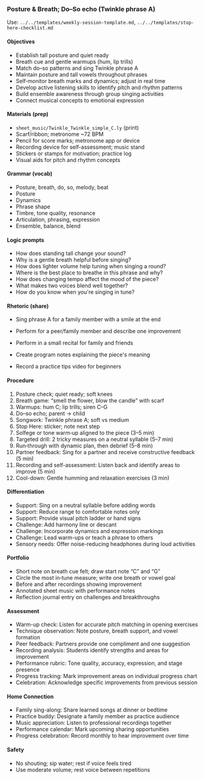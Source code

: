 ### Posture & Breath; Do–So echo (Twinkle phrase A)

Use: `../../templates/weekly-session-template.md`, `../../templates/stop-here-checklist.md`

#### Objectives
- Establish tall posture and quiet ready
- Breath cue and gentle warmups (hum, lip trills)
- Match do–so patterns and sing Twinkle phrase A
- Maintain posture and tall vowels throughout phrases
- Self‑monitor breath marks and dynamics; adjust in real time
- Develop active listening skills to identify pitch and rhythm patterns
- Build ensemble awareness through group singing activities
- Connect musical concepts to emotional expression
#### Materials (prep)
- `sheet_music/Twinkle_Twinkle_simple_C.ly` (print)
- Scarf/ribbon; metronome ~72 BPM
- Pencil for score marks; metronome app or device
- Recording device for self-assessment; music stand
- Stickers or stamps for motivation; practice log
- Visual aids for pitch and rhythm concepts
#### Grammar (vocab)
- Posture, breath, do, so, melody, beat
- Posture
- Dynamics
- Phrase shape
- Timbre, tone quality, resonance
- Articulation, phrasing, expression
- Ensemble, balance, blend
#### Logic prompts
- How does standing tall change your sound?
- Why is a gentle breath helpful before singing?
- How does lighter volume help tuning when singing a round?
- Where is the best place to breathe in this phrase and why?
- How does changing tempo affect the mood of the piece?
- What makes two voices blend well together?
- How do you know when you're singing in tune?
#### Rhetoric (share)
- Sing phrase A for a family member with a smile at the end
- Perform for a peer/family member and describe one improvement

- Perform in a small recital for family and friends
- Create program notes explaining the piece's meaning
- Record a practice tips video for beginners
#### Procedure
1) Posture check; quiet ready; soft knees
2) Breath game: “smell the flower, blow the candle” with scarf
3) Warmups: hum C; lip trills; siren C–G
4) Do–so echo; parent → child
5) Songwork: Twinkle phrase A; soft vs medium
6) Stop Here: sticker; note next step
7) Solfege or tone warm‑up aligned to the piece (3–5 min)
8) Targeted drill: 2 tricky measures on a neutral syllable (5–7 min)
9) Run‑through with dynamic plan, then debrief (5–8 min)
10) Partner feedback: Sing for a partner and receive constructive feedback (5 min)
11) Recording and self-assessment: Listen back and identify areas to improve (5 min)
12) Cool-down: Gentle humming and relaxation exercises (3 min)

#### Differentiation
- Support: Sing on a neutral syllable before adding words
- Support: Reduce range to comfortable notes only
- Support: Provide visual pitch ladder or hand signs
- Challenge: Add harmony line or descant
- Challenge: Incorporate dynamics and expression markings
- Challenge: Lead warm-ups or teach a phrase to others
- Sensory needs: Offer noise-reducing headphones during loud activities
#### Portfolio
- Short note on breath cue felt; draw start note “C” and “G”
- Circle the most in‑tune measure; write one breath or vowel goal
- Before and after recordings showing improvement
- Annotated sheet music with performance notes
- Reflection journal entry on challenges and breakthroughs

#### Assessment
- Warm-up check: Listen for accurate pitch matching in opening exercises
- Technique observation: Note posture, breath support, and vowel formation
- Peer feedback: Partners provide one compliment and one suggestion
- Recording analysis: Students identify strengths and areas for improvement
- Performance rubric: Tone quality, accuracy, expression, and stage presence
- Progress tracking: Mark improvement areas on individual progress chart
- Celebration: Acknowledge specific improvements from previous session

#### Home Connection
- Family sing-along: Share learned songs at dinner or bedtime
- Practice buddy: Designate a family member as practice audience
- Music appreciation: Listen to professional recordings together
- Performance calendar: Mark upcoming sharing opportunities
- Progress celebration: Record monthly to hear improvement over time
#### Safety
- No shouting; sip water; rest if voice feels tired
- Use moderate volume; rest voice between repetitions

<!-- enriched: v1 -->


<!-- expanded: v3 -->